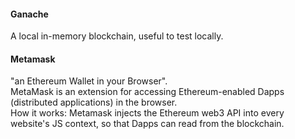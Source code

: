
#### Ganache
A local in-memory blockchain, useful to test locally.

#### Metamask
"an Ethereum Wallet in your Browser".   
MetaMask is an extension for accessing Ethereum-enabled Dapps (distributed applications) in the browser.    
How it works: Metamask injects the Ethereum web3 API into every website's JS context, so that Dapps can read from the blockchain.
